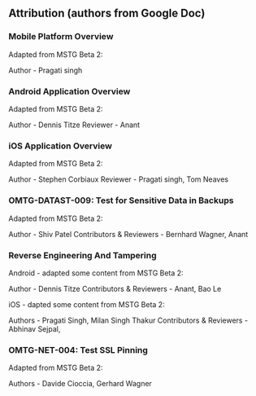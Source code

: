 ## Attribution (authors from Google Doc)

### Mobile Platform Overview

Adapted from MSTG Beta 2:

Author - Pragati singh

### Android Application Overview

Adapted from MSTG Beta 2:

Author - Dennis Titze
Reviewer - Anant

### iOS Application Overview

Adapted from MSTG Beta 2:

Author - Stephen Corbiaux
Reviewer - Pragati singh, Tom Neaves

### OMTG-DATAST-009: Test for Sensitive Data in Backups

Adapted from MSTG Beta 2:

Author - Shiv Patel
Contributors & Reviewers - Bernhard Wagner, Anant


### Reverse Engineering And Tampering

Android - adapted some content from MSTG Beta 2:

Author - Dennis Titze
Contributors & Reviewers - Anant, Bao Le

iOS - dapted some content from MSTG Beta 2:

Authors - Pragati Singh, Milan Singh Thakur
Contributors & Reviewers - Abhinav Sejpal,

### OMTG-NET-004: Test SSL Pinning

Adapted from MSTG Beta 2:

Authors - Davide Cioccia, Gerhard Wagner
